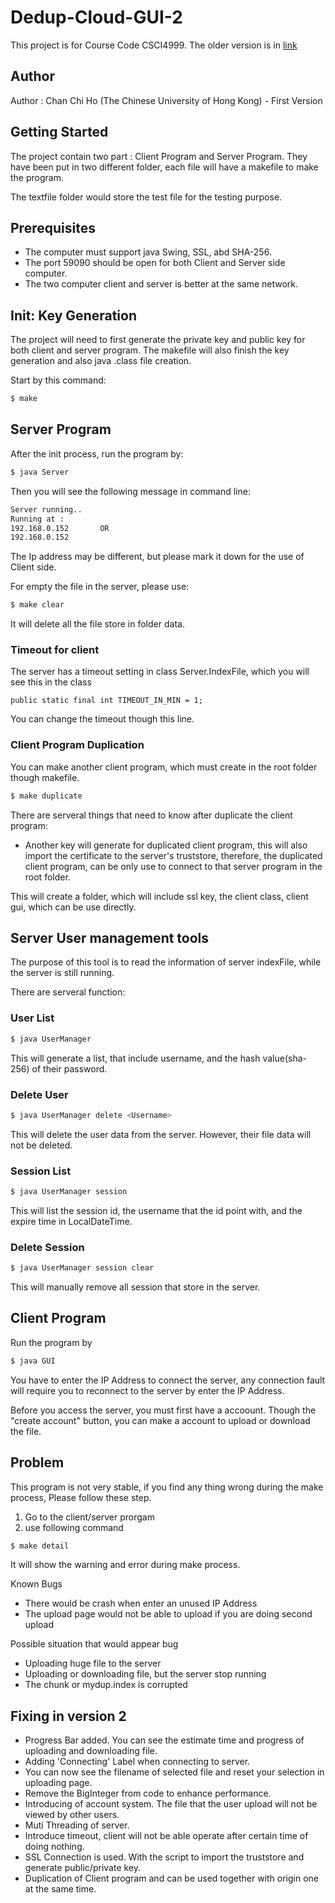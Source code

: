 # Dedup-Cloud-GUI-2
This project is for Course Code CSCI4999. 
The older version is in [link](https://github.com/ChanChiHo/Dedup-Cloud-GUI)

## Author
Author : Chan Chi Ho (The Chinese University of Hong Kong) - First Version

## Getting Started

The project contain two part : Client Program and Server Program. They have been put in two different folder, each file will have a makefile to make the program.

The textfile folder would store the test file for the testing purpose.

## Prerequisites

- The computer must support java Swing, SSL, abd SHA-256.
- The port 59090 should be open for both Client and Server side computer.
- The two computer client and server is better at the same network.

## Init: Key Generation

The project will need to first generate the private key and public key for both client and server program. The makefile will also finish the key generation and also java .class file creation.

Start by this command:
```sh
$ make
```

## Server Program

After the init process, run the program by: 
```sh
$ java Server
```
Then you will see the following message in command line:
```sh
Server running..
Running at :
192.168.0.152		OR
192.168.0.152
```
The Ip address may be different, but please mark it down for the use of Client side.

For empty the file in the server, please use:
```sh
$ make clear
```
It will delete all the file store in folder data.

### Timeout for client

The server has a timeout setting in class Server.IndexFile, which you will see this in the class
```
public static final int TIMEOUT_IN_MIN = 1;
```
You can change the timeout though this line.

### Client Program Duplication

You can make another client program, which must create in the root folder though makefile.
```sh
$ make duplicate
```

There are serveral things that need to know after duplicate the client program:
- Another key will generate for duplicated client program, this will also import the certificate to the server's truststore, therefore, the duplicated client program, can be only use to connect to that server program in the root folder.  

This will create a folder, which will include ssl key, the client class, client gui, which can be use directly.

## Server User management tools

The purpose of this tool is to read the information of server indexFile, while the server is still running.

There are serveral function:

### User List

```sh
$ java UserManager
```
This will generate a list, that include username, and the hash value(sha-256) of their password.

### Delete User
```sh
$ java UserManager delete <Username>
```
This will delete the user data from the server. However, their file data will not be deleted.

### Session List
```sh
$ java UserManager session
```
This will list the session id, the username that the id point with, and the expire time in LocalDateTime.

### Delete Session
```sh
$ java UserManager session clear
```
This will manually remove all session that store in the server.

## Client Program
 
Run the program by 
```sh
$ java GUI
```
You have to enter the IP Address to connect the server, any connection fault will require you to reconnect to the server by enter the IP Address.

Before you access the server, you must first have a accoount. Though the "create account" button, you can make a account to upload or download the file.




## Problem

This program is not very stable, if you find any thing wrong during the make process, Please follow these step.

1. Go to the client/server prorgam
2. use following command
```sh
$ make detail
```
It will show the warning and error during make process.

Known Bugs
- There would be crash when enter an unused IP Address
- The upload page would not be able to upload if you are doing second upload

Possible situation that would appear bug
- Uploading huge file to the server
- Uploading or downloading file, but the server stop running
- The chunk or mydup.index is corrupted

## Fixing in version 2

- Progress Bar added. You can see the estimate time and progress of uploading and downloading file.
- Adding 'Connecting' Label when connecting to server.
- You can now see the filename of selected file and reset your selection in uploading page.
- Remove the BigInteger from code to enhance performance.
- Introducing of account system. The file that the user upload will not be viewed by other users.
- Muti Threading of server.
- Introduce timeout, client will not be able operate after certain time of doing nothing.
- SSL Connection is used. With the script to import the truststore and generate public/private key.
- Duplication of Client program and can be used together with origin one at the same time.
